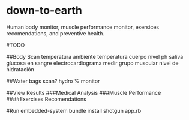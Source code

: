 # down-to-earth
Human body monitor, muscle performance monitor, exersices recomendations, and preventive health.

#TODO

##Body Scan
	temperatura ambiente
	temperatura cuerpo
	nivel ph saliva
	glucosa en sangre
	electrocardiograma
	medir grupo muscular
	nivel de hidratación

##Water bags scan? hydro % monitor

##View Results
	###Medical Analysis
	###Muscle Performance
		####Exercises Recomendations

#Run embedded-system
	bundle install
	shotgun app.rb

